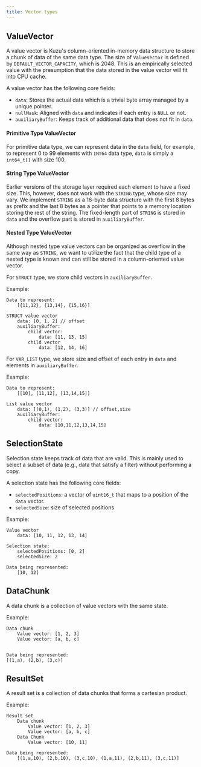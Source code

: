 ```yaml
---
title: Vector types
---
```


## ValueVector

A value vector is Kuzu's column-oriented in-memory data structure to store a chunk of data of the same data type. The size of `ValueVector` is defined by `DEFAULT_VECTOR_CAPACITY`, which is 2048. This is an empirically selected value with the presumption that the data stored in the value vector will fit into CPU cache.

A value vector has the following core fields:
- `data`: Stores the actual data which is a trivial byte array managed by a unique pointer. 
- `nullMask`: Aligned with `data` and indicates if each entry is `NULL` or not.
- `auxiliaryBuffer`: Keeps track of additional data that does not fit in `data`.

#### Primitive Type ValueVector

For primitive data type, we can represent data in the `data` field, for example, to represent 0 to 99 elements with `INT64` data type, `data` is simply a `int64_t[]` with size 100.

#### String Type ValueVector

Earlier versions of the storage layer required each element to have a fixed size. This, however, does not work with the `STRING` type, whose size may vary. We implement `STRING` as a 16-byte data structure with the first 8 bytes as prefix and the last 8 bytes as a pointer that points to a memory location storing the rest of the string. The fixed-length part of `STRING` is stored in `data` and the overflow part is stored in `auxiliaryBuffer`.

#### Nested Type ValueVector

Although nested type value vectors can be organized as overflow in the same way as `STRING`, we want to utilize the fact that the child type of a nested type is known and can still be stored in a column-oriented value vector.

For `STRUCT` type, we store child vectors in `auxiliaryBuffer`.

Example:

```
Data to represent:
    [{11,12}, {13,14}, {15,16}]

STRUCT value vector
    data: [0, 1, 2] // offset
    auxiliaryBuffer:
        child vector:
            data: [11, 13, 15]
        child vector
            data: [12, 14, 16]
```

For `VAR_LIST` type, we store size and offset of each entry in `data` and elements in `auxiliaryBuffer`.

Example:
```
Data to represent:
    [[10], [11,12], [13,14,15]]

List value vector
    data: [(0,1), (1,2), (3,3)] // offset,size
    auxiliaryBuffer:
        child vector:
            data: [10,11,12,13,14,15]
```

## SelectionState

Selection state keeps track of data that are valid. This is mainly used to select a subset of data (e.g., data that satisfy a filter) without performing a copy.

A selection state has the following core fields:
- `selectedPositions`: a vector of `uint16_t` that maps to a position of the `data` vector.
- `selectedSize`: size of selected positions

Example:

```
Value vector
    data: [10, 11, 12, 13, 14]

Selection state:
    selectedPositions: [0, 2]
    selectedSize: 2

Data being represented:
    [10, 12]
```

## DataChunk

A data chunk is a collection of value vectors with the same state.

Example:

```
Data chunk
    Value vector: [1, 2, 3]
    Value vector: [a, b, c]


Data being represented:
[(1,a), (2,b), (3,c)]
```

## ResultSet

A result set is a collection of data chunks that forms a cartesian product.

Example:
```
Result set
    Data chunk
        Value vector: [1, 2, 3]
        Value vector: [a, b, c]
    Data Chunk
        Value vector: [10, 11]

Data being represented:
    [(1,a,10), (2,b,10), (3,c,10), (1,a,11), (2,b,11), (3,c,11)]
```
